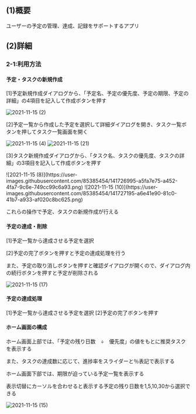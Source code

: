 <h2>(1)概要</h2>
<p>ユーザーの予定の管理、達成、記録をサポートするアプリ</p>
<h2>(2)詳細</h2>
<h3>2-1:利用方法</h3>
<h4>予定・タスクの新規作成</h4>
<p>[1]予定新規作成ダイアログから、「予定名、予定の優先度、予定の期限、予定の詳細」の4項目を記入して作成ボタンを押す</p>

![2021-11-15 (2)](https://user-images.githubusercontent.com/85385454/141726449-f6205534-12bb-4f24-80a1-392069bfa661.png)
<p>[2]予定一覧から作成した予定を選択して詳細ダイアログを開き、タスク一覧ボタンを押してタスク一覧画面を開く</p>

![2021-11-15 (4)](https://user-images.githubusercontent.com/85385454/141726638-7fde5d57-1def-42dd-8aeb-aeda01556e1a.png)
![2021-11-15 (21)](https://user-images.githubusercontent.com/85385454/141770075-6662c125-c21f-489f-8048-b984dec744db.png)

<p>[3]タスク新規作成ダイアログから、「タスク名、タスクの優先度、タスクの詳細」の3項目を記入して作成ボタンを押す</p>
![2021-11-15 (8)](https://user-images.githubusercontent.com/85385454/141726995-a5fa7e75-a452-4fa7-9c6e-749cc99c6a93.png)
![2021-11-15 (10)](https://user-images.githubusercontent.com/85385454/141727195-a6e41e90-81c0-41b7-a933-af020c8bc625.png)

<p>これらの操作で予定、タスクの新規作成が行える</p>

<h4>予定の達成・削除</h4>
<p>[1]予定一覧から達成させる予定を選択</p>
<p>[2]予定の完了ボタンを押すと予定の達成処理を行う</p>
<p>また、予定の取り消しボタンを押すと確認ダイアログが開くので、ダイアログ内の続行ボタンを押すと予定が削除される</p>


![2021-11-15 (17)](https://user-images.githubusercontent.com/85385454/141768441-d0fe14e0-91c0-4796-aa42-00b2cc3c560a.png)

<h4>予定の達成処理</h4>
[1]予定一覧から達成させる予定を選択
[2]予定の完了ボタンを押す

<h4>ホーム画面の構成</h4>
<p>ホーム画面上部では、「予定の残り日数　÷　優先度」の値をもとに推奨タスクを表示する</p>
<p>また、タスクの達成数に応じて、進捗率をスライダーと％表記で表示する</p>
<p>ホーム画面下部では、期限が迫っている予定一覧を表示する</p>
<p>表示切替にカーソルを合わせると表示する予定の残り日数を1,5,10,30から選択できる</p>

![2021-11-15 (15)](https://user-images.githubusercontent.com/85385454/141729704-fa17f262-c1c6-4680-a77c-dbd06e80a185.png)
